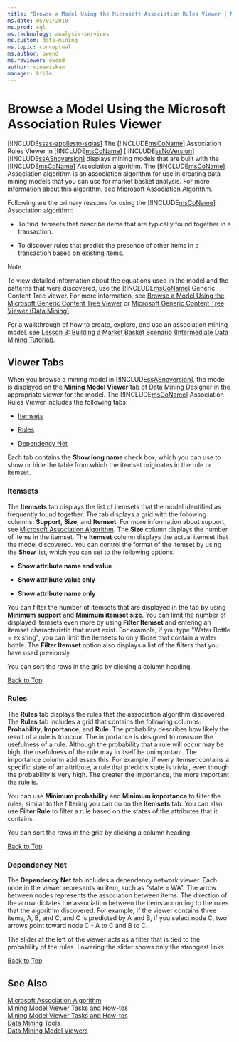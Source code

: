 ```yaml
---
title: "Browse a Model Using the Microsoft Association Rules Viewer | Microsoft Docs"
ms.date: 05/01/2018
ms.prod: sql
ms.technology: analysis-services
ms.custom: data-mining
ms.topic: conceptual
ms.author: owend
ms.reviewer: owend
author: minewiskan
manager: kfile
---
```

# Browse a Model Using the Microsoft Association Rules Viewer
[!INCLUDE[ssas-appliesto-sqlas](../../includes/ssas-appliesto-sqlas.md)]
  The [!INCLUDE[msCoName](../../includes/msconame-md.md)] Association Rules Viewer in [!INCLUDE[msCoName](../../includes/msconame-md.md)] [!INCLUDE[ssNoVersion](../../includes/ssnoversion-md.md)] [!INCLUDE[ssASnoversion](../../includes/ssasnoversion-md.md)] displays mining models that are built with the [!INCLUDE[msCoName](../../includes/msconame-md.md)] Association algorithm. The [!INCLUDE[msCoName](../../includes/msconame-md.md)] Association algorithm is an association algorithm for use in creating data mining models that you can use for market basket analysis. For more information about this algorithm, see [Microsoft Association Algorithm](../../analysis-services/data-mining/microsoft-association-algorithm.md).  
  
 Following are the primary reasons for using the [!INCLUDE[msCoName](../../includes/msconame-md.md)] Association algorithm:  
  
-   To find itemsets that describe items that are typically found together in a transaction.  
  
-   To discover rules that predict the presence of other items in a transaction based on existing items.  
  
> [!NOTE]  
>  To view detailed information about the equations used in the model and the patterns that were discovered, use the [!INCLUDE[msCoName](../../includes/msconame-md.md)] Generic Content Tree viewer. For more information, see [Browse a Model Using the Microsoft Generic Content Tree Viewer](../../analysis-services/data-mining/browse-a-model-using-the-microsoft-generic-content-tree-viewer.md) or [Microsoft Generic Content Tree Viewer &#40;Data Mining&#41;](https://msdn.microsoft.com/library/751b4393-f6fd-48c1-bcef-bdca589ce34c).  
  
 For a walkthrough of how to create, explore, and use an association mining model, see [Lesson 3: Building a Market Basket Scenario &#40;Intermediate Data Mining Tutorial&#41;](https://msdn.microsoft.com/library/651eef38-772e-4d97-af51-075b1b27fc5a).  
  
##  <a name="BKMK_ViewerTabs"></a> Viewer Tabs  
 When you browse a mining model in [!INCLUDE[ssASnoversion](../../includes/ssasnoversion-md.md)], the model is displayed on the **Mining Model Viewer** tab of Data Mining Designer in the appropriate viewer for the model. The [!INCLUDE[msCoName](../../includes/msconame-md.md)] Association Rules Viewer includes the following tabs:  
  
-   [Itemsets](#BKMK_Itemsets)  
  
-   [Rules](#BKMK_Rules)  
  
-   [Dependency Net](#BKMK_Dependency)  
  
 Each tab contains the **Show long name** check box, which you can use to show or hide the table from which the itemset originates in the rule or itemset.  
  
###  <a name="BKMK_Itemsets"></a> Itemsets  
 The **Itemsets** tab displays the list of itemsets that the model identified as frequently found together. The tab displays a grid with the following columns: **Support**, **Size**, and **Itemset**. For more information about support, see [Microsoft Association Algorithm](../../analysis-services/data-mining/microsoft-association-algorithm.md). The **Size** column displays the number of items in the itemset. The **Itemset** column displays the actual itemset that the model discovered. You can control the format of the itemset by using the **Show** list, which you can set to the following options:  
  
-   **Show attribute name and value**  
  
-   **Show attribute value only**  
  
-   **Show attribute name only**  
  
 You can filter the number of itemsets that are displayed in the tab by using **Minimum support** and **Minimum itemset size**. You can limit the number of displayed itemsets even more by using **Filter Itemset** and entering an itemset characteristic that must exist. For example, if you type "Water Bottle = existing", you can limit the itemsets to only those that contain a water bottle. The **Filter Itemset** option also displays a list of the filters that you have used previously.  
  
 You can sort the rows in the grid by clicking a column heading.  
  
 [Back to Top](#BKMK_ViewerTabs)  
  
###  <a name="BKMK_Rules"></a> Rules  
 The **Rules** tab displays the rules that the association algorithm discovered. The **Rules** tab includes a grid that contains the following columns: **Probability**, **Importance**, and **Rule**. The probability describes how likely the result of a rule is to occur. The importance is designed to measure the usefulness of a rule. Although the probability that a rule will occur may be high, the usefulness of the rule may in itself be unimportant. The importance column addresses this. For example, if every itemset contains a specific state of an attribute, a rule that predicts state is trivial, even though the probability is very high. The greater the importance, the more important the rule is.  
  
 You can use **Minimum probability** and **Minimum importance** to filter the rules, similar to the filtering you can do on the **Itemsets** tab. You can also use **Filter Rule** to filter a rule based on the states of the attributes that it contains.  
  
 You can sort the rows in the grid by clicking a column heading.  
  
 [Back to Top](#BKMK_ViewerTabs)  
  
###  <a name="BKMK_Dependency"></a> Dependency Net  
 The **Dependency Net** tab includes a dependency network viewer. Each node in the viewer represents an item, such as "state = WA". The arrow between nodes represents the association between items. The direction of the arrow dictates the association between the items according to the rules that the algorithm discovered. For example, if the viewer contains three items, A, B, and C, and C is predicted by A and B, if you select node C, two arrows point toward node C - A to C and B to C.  
  
 The slider at the left of the viewer acts as a filter that is tied to the probability of the rules. Lowering the slider shows only the strongest links.  
  
 [Back to Top](#BKMK_ViewerTabs)  
  
## See Also  
 [Microsoft Association Algorithm](../../analysis-services/data-mining/microsoft-association-algorithm.md)   
 [Mining Model Viewer Tasks and How-tos](../../analysis-services/data-mining/mining-model-viewer-tasks-and-how-tos.md)   
 [Mining Model Viewer Tasks and How-tos](../../analysis-services/data-mining/mining-model-viewer-tasks-and-how-tos.md)   
 [Data Mining Tools](../../analysis-services/data-mining/data-mining-tools.md)   
 [Data Mining Model Viewers](../../analysis-services/data-mining/data-mining-model-viewers.md)  
  
  
